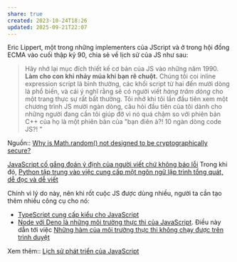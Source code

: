 ```yaml
---
share: true
created: 2023-10-24T18:26
updated: 2025-09-21T22:07
---
```

Eric Lippert, một trong những implementers của JScript và ở trong hội đồng ECMA vào cuối thập kỷ 90, chia sẻ về lịch sử của JS như sau:
> Hãy nhớ lại mục đích thiết kế cơ bản của JS vào những năm 1990. **Làm cho con khỉ nhảy múa khi bạn rê chuột.** Chúng tôi coi inline expression script là bình thường, các khối script từ hai đến mười dòng là phổ biến, và cái ý nghĩ rằng sẽ có người viết *hàng trăm dòng* cho một trang thực sự rất bất thường. Tôi nhớ khi tôi lần đầu tiên xem một chương trình JS mười ngàn dòng, câu hỏi đầu tiên của tôi dành cho những người đang cần tôi giúp đỡ vì nó quá chậm so với phiên bản C++ của họ là một phiên bản của "bạn điên à?! 10 ngàn dòng code JS?! "

Nguồn:: [Why is Math.random() not designed to be cryptographically secure?](https://security.stackexchange.com/a/181623/94500)

[JavaScript cố gắng đoán ý định của người viết chứ không báo lỗi](./JavaScript%20c%E1%BB%91%20g%E1%BA%AFng%20%C4%91o%C3%A1n%20%C3%BD%20%C4%91%E1%BB%8Bnh%20c%E1%BB%A7a%20ng%C6%B0%E1%BB%9Di%20vi%E1%BA%BFt%20ch%E1%BB%A9%20kh%C3%B4ng%20b%C3%A1o%20l%E1%BB%97i.md)
Trong khi đó, [Python tập trung vào việc cung cấp một ngôn ngữ lập trình tổng quát, dễ đọc và dễ viết](./Python%20t%E1%BA%ADp%20trung%20v%C3%A0o%20vi%E1%BB%87c%20cung%20c%E1%BA%A5p%20m%E1%BB%99t%20ng%C3%B4n%20ng%E1%BB%AF%20l%E1%BA%ADp%20tr%C3%ACnh%20t%E1%BB%95ng%20qu%C3%A1t,%20d%E1%BB%85%20%C4%91%E1%BB%8Dc%20v%C3%A0%20d%E1%BB%85%20vi%E1%BA%BFt.md) 

Chính vì lý do này, nên khi rốt cuộc JS được dùng nhiều, người ta cần tạo thêm nhiều công cụ cho nó:
- [TypeScript cung cấp kiểu cho JavaScript](../../Ng%C3%B4n%20ng%E1%BB%AF%20ki%E1%BB%83u%20%C4%91%E1%BB%99ng/JavaScript/TypeScript/TypeScript%20cung%20c%E1%BA%A5p%20ki%E1%BB%83u%20cho%20JavaScript.md) 
- [Node với Deno là những môi trường thực thi của JavaScript](../../Ng%C3%B4n%20ng%E1%BB%AF%20ki%E1%BB%83u%20%C4%91%E1%BB%99ng/JavaScript/M%C3%B4i%20tr%C6%B0%E1%BB%9Dng%20th%E1%BB%B1c%20thi%20(runtime)/Node%20v%E1%BB%9Bi%20Deno%20l%C3%A0%20nh%E1%BB%AFng%20m%C3%B4i%20tr%C6%B0%E1%BB%9Dng%20th%E1%BB%B1c%20thi%20c%E1%BB%A7a%20JavaScript.md). Điều này dẫn tới việc [Những hàm của môi trường thực thi không chạy được trên trình duyệt](../../Ng%C3%B4n%20ng%E1%BB%AF%20ki%E1%BB%83u%20%C4%91%E1%BB%99ng/JavaScript/M%C3%B4i%20tr%C6%B0%E1%BB%9Dng%20th%E1%BB%B1c%20thi%20(runtime)/Nh%E1%BB%AFng%20h%C3%A0m%20c%E1%BB%A7a%20m%C3%B4i%20tr%C6%B0%E1%BB%9Dng%20th%E1%BB%B1c%20thi%20kh%C3%B4ng%20ch%E1%BA%A1y%20%C4%91%C6%B0%E1%BB%A3c%20tr%C3%AAn%20tr%C3%ACnh%20duy%E1%BB%87t.md)

Xem thêm:: [Lịch sử phát triển của JavaScript](../../Ng%C3%B4n%20ng%E1%BB%AF%20ki%E1%BB%83u%20%C4%91%E1%BB%99ng/JavaScript/L%E1%BB%8Bch%20s%E1%BB%AD%20ph%C3%A1t%20tri%E1%BB%83n%20c%E1%BB%A7a%20JavaScript.md)